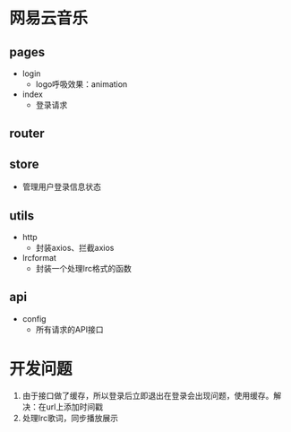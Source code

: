 # 网易云音乐
## pages
- login
  *  logo呼吸效果：animation
- index
  * 登录请求






## router
## store
  - 管理用户登录信息状态
## utils
- http
  * 封装axios、拦截axios
- lrcformat
  * 封装一个处理lrc格式的函数
## api
- config
  * 所有请求的API接口








# 开发问题
  1. 由于接口做了缓存，所以登录后立即退出在登录会出现问题，使用缓存。解决：在url上添加时间戳
  2. 处理lrc歌词，同步播放展示
